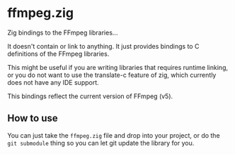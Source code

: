 # ffmpeg.zig
Zig bindings to the FFmpeg libraries...

It doesn't contain or link to anything. It just provides bindings to C definitions of the FFmpeg libraries.

This might be useful if you are writing libraries that requires runtime linking, or you do not want to use the translate-c feature of zig, which currently does not have any IDE support.

This bindings reflect the current version of FFmpeg (v5).

## How to use
You can just take the `ffmpeg.zig` file and drop into your project, or do the `git submodule` thing so you can let git update the library for you.
